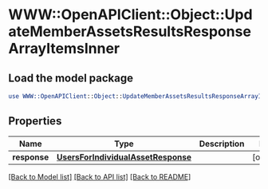 # WWW::OpenAPIClient::Object::UpdateMemberAssetsResultsResponseArrayItemsInner

## Load the model package
```perl
use WWW::OpenAPIClient::Object::UpdateMemberAssetsResultsResponseArrayItemsInner;
```

## Properties
Name | Type | Description | Notes
------------ | ------------- | ------------- | -------------
**response** | [**UsersForIndividualAssetResponse**](UsersForIndividualAssetResponse.md) |  | [optional] 

[[Back to Model list]](../README.md#documentation-for-models) [[Back to API list]](../README.md#documentation-for-api-endpoints) [[Back to README]](../README.md)


